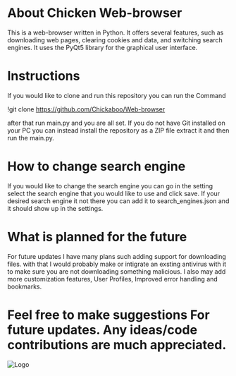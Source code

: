 # About Chicken Web-browser
This is a web-browser written in Python. It offers several features, such as downloading web pages, clearing cookies and data, and switching search engines. It uses the PyQt5 library for the graphical user interface.

# Instructions
If you would like to clone and run this repository you can run the Command 

!git clone https://github.com/Chickaboo/Web-browser

after that run main.py and you are all set.
If you do not have Git installed on your PC you can instead install the repository as a ZIP file extract it and then run the main.py.

# How to change search engine
If you would like to change the search engine you can go in the setting select the search engine that you would like to use and click save. If your desired search engine it not there you can add it to search_engines.json and it should show up in the settings.

# What is planned for the future
For future updates I have many plans such adding support for downloading files. with that I would probably make or intigrate an exsting antivirus with it to make sure you are not downloading something malicious. I also may add more customization features, User Profiles, Improved error handling and bookmarks.

# Feel free to make suggestions For future updates. Any ideas/code contributions are much appreciated. 

![Logo](https://github.com/Chickaboo/Web-browser/assets/131608268/92fee69a-fbec-4a97-8bb7-7db6b1f2c75d)

